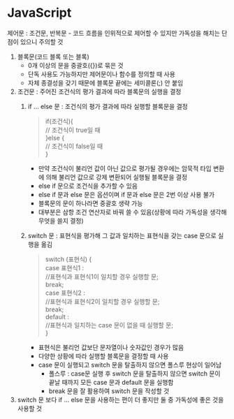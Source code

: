 # JavaScript
제어문 : 조건문, 반복문 - 코드 흐름을 인위적으로 제어할 수 있지만 가독성을 해치는 단점이 있으니 주의할 것  
1. 블록문(코드 블록 또는 블록)
   + 0개 이상의 문을 중괄호({})로 묶은 것
   + 단독 사용도 가능하지만 제어문이나 함수를 정의할 때 사용
   + 자체 종결성을 갖기 때문에 블록문 끝에는 세미콜론(;) 안 붙임
2. 조건문 : 주어진 조건식의 평가 결과에 따라 블록문의 실행을 결정  
   1. if ... else 문 : 조건식의 평가 결과에 따라 실행할 블록문을 결정 
        >if(조건식){  
        > // 조건식이 true일 때   
        >}else {    
        > // 조건식이 false일 때  
        >}  

        - 만약 조건식이 불리언 값이 아닌 값으로 평가될 경우에는 암묵적 타입 변환에 의해 불리언 값으로 강제 변환되어 실행될 블록문을 결정
        - else if 문으로 조건식을 추가할 수 있음
        - else if 문과 else 문은 옵션이며 if 문과 else 문은 2번 이상 사용 불가
        - 블록문의 문이 하나라면 중괄호 생략 가능
        - 대부분은 삼항 조건 연산자로 바꿔 쓸 수 있음(상황에 따라 가독성을 생각해 무엇을 쓸지 결정) 
   2. switch 문 : 표현식을 평가해 그 값과 일치하는 표현식을 갖는 case 문으로 실행을 옮김
        > switch (표현식) {  
        >   case 표현식1 :  
        >       //표현식과 표현식1이 일치할 경우 실행할 문;  
        >       break;  
        >   case 표현식2 :  
        >       //표현식과 표현식2이 일치할 경우 실행할 문;  
        >       break;  
        >   default :  
        >       //표현식과 일치하는 case 문이 없을 때 실행할 문;  
        > }

        + 표현식은 불리언 값보단 문자열이나 숫자값인 경우가 많음
        + 다양한 상황에 따라 실행할 블록문을 결정할 때 사용
        + case 문이 실행되고 switch 문을 탈출하지 않으면 폴스루 현상이 일어남  
            * 폴스루 : case문 실행 후 switch 문을 탈출하지 않으면 switch 문이 끝날 때까지 모든 case 문과 default 문을 실행함
            * break 문을 잘 활용하여 switch 문을 작성할 것
3. switch 문 보다 if ... else 문을 사용하는 편이 더 좋지만 둘 중 가독성에 좋은 것을 사용할 것